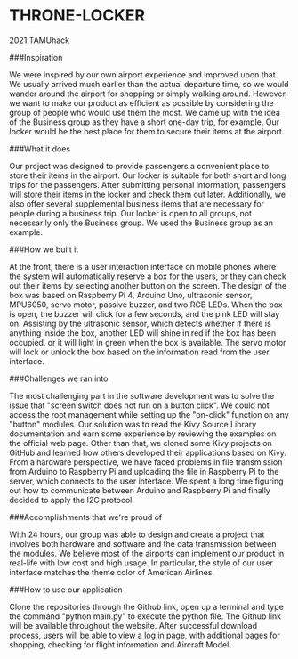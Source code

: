 # THRONE-LOCKER
2021 TAMUhack

###Inspiration

We were inspired by our own airport experience and improved upon that. We usually arrived much earlier than the actual departure time, so we would wander around the airport for shopping or simply walking around. However, we want to make our product as efficient as possible by considering the group of people who would use them the most. We came up with the idea of the Business group as they have a short one-day trip, for example. Our locker would be the best place for them to secure their items at the airport. 

###What it does

Our project was designed to provide passengers a convenient place to store their items in the airport. Our locker is suitable for both short and long trips for the passengers. After submitting personal information, passengers will store their items in the locker and check them out later. Additionally, we also offer several supplemental business items that are necessary for people during a business trip. Our locker is open to all groups, not necessarily only the Business group. We used the Business group as an example. 

###How we built it

At the front, there is a user interaction interface on mobile phones where the system will automatically reserve a box for the users, or they can check out their items by selecting another button on the screen. The design of the box was based on Raspberry Pi 4, Arduino Uno, ultrasonic sensor, MPU6050, servo motor, passive buzzer, and two RGB LEDs. When the box is open, the buzzer will click for a few seconds, and the pink LED will stay on. Assisting by the ultrasonic sensor, which detects whether if there is anything inside the box, another LED will shine in red if the box has been occupied, or it will light in green when the box is available. The servo motor will lock or unlock the box based on the information read from the user interface. 

###Challenges we ran into

The most challenging part in the software development was to solve the issue that "screen switch does not run on a button click". We could not access the root management while setting up the "on-click" function on any "button" modules. Our solution was to read the Kivy Source Library documentation and earn some experience by reviewing the examples on the official web page. Other than that, we cloned some Kivy projects on GitHub and learned how others developed their applications based on Kivy. From a hardware perspective, we have faced problems in file transmission from Arduino to Raspberry Pi and uploading the file in Raspberry Pi to the server, which connects to the user interface. We spent a long time figuring out how to communicate between Arduino and Raspberry Pi and finally decided to apply the I2C protocol. 

###Accomplishments that we're proud of

With 24 hours, our group was able to design and create a project that involves both hardware and software and the data transmission between the modules. We believe most of the airports can implement our product in real-life with low cost and high usage. In particular, the style of our user interface matches the theme color of American Airlines. 

###How to use our application

Clone the repositories through the Github link, open up a terminal and type the command "python main.py" to execute the python file. The Github link will be available throughout the website. After successful download process, users will be able to view a log in page, with additional pages for shopping, checking for flight information and Aircraft Model.
